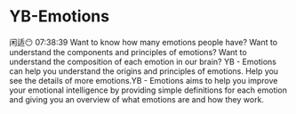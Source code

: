 # YB-Emotions
闲适😶  07:38:39 Want to know how many emotions people have? Want to understand the components and principles of emotions? Want to understand the composition of each emotion in our brain?  YB - Emotions can help you understand the origins and principles of emotions. Help you see the details of more emotions.YB - Emotions aims to help you improve your emotional intelligence by providing simple definitions for each emotion and giving you an overview of what emotions are and how they work.

